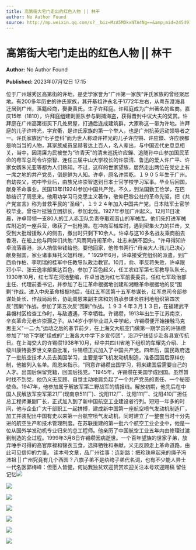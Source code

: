 ```yaml
---
title: 高第街大宅门走出的红色人物 || 林干
author: No Author Found
source: http://mp.weixin.qq.com/s?__biz=MzA5MDkxNTA4Ng==&amp;mid=2454913886&amp;idx=1&amp;sn=086c044bcc4c3829341abf7ef13f2518&amp;chksm=87a3cb3fb0d442298dad9874a8228c92d6040513829a13db1af169ba2da4f101e5ca4677848b&poc_token=HJ_Do2ejHyO-wNZGG8Q1S8FdPgy1YBBEob-nUEme
---
```


# 高第街大宅门走出的红色人物 || 林干

**Author:** No Author Found

**Published:** 2023年07月12日 17:15

位于广州越秀区高第街的许地，是史学家誉为“广州第一家族”许氏家族的曾经聚居地。有200多年历史的许氏家族，其开基祖许永名于1772年左右，从粤东澄海县迁居到广州，落籍经商，娶妻黄氏，生子许拜庭。许拜庭成为广州著名的盐商。嘉庆15年（1810），许拜庭组建剿匪队参与剿捕海盗，获得晋封中议大夫的奖赏。许拜庭在广州高第街买下几处房屋，打通后连成建筑群，大家称这一带为许地。许拜庭的儿子许祥光，字宾衢，是许氏家族的第一个举人，也是广州抗英运动领导者之一。许氏家族因“七子登科”而为世人称颂许祥光的儿子许应锵、许应鑅、许应骙都是响当当的人物，其家族成员显赫者达上百人，名人辈出，与中国近代史息息相关，当中，因清廉为民被誉为“许青天”的清末巡抚许应鑅、追随孙中山参加国民革命的粤军总司令许崇智、连任三届中山大学校长的许崇清、鲁迅的爱人许广平、许家女婿朱光亚等都为人们熟知。不过，这样的世家望族，居然走出两位在党史上有一席之地的共产党员，倒是鲜为人知。许卓，原名许崇乾。１９０５年生于广州。自幼丧父，初中毕业后，由族兄许崇智送到日本士官学校学习军事。毕业后回国，献身革命事业。民国13年(1924)参加中国共产党。不久，到法国勤工俭学，在巴黎结识了周恩来。他用功学习马克思主义著作，敬仰巴黎公社的革命先驱，把《共产党宣言》称为普救平民的"圣经"，１９２４年加入中国共产党。日本陆军士官学校毕业。曾任叶挺独立团排长，参加北伐。1927年参加广州起义。12月11日凌晨，许卓带领一支80人的工人赤卫队负责夺取观音山的军械库。他们先打进军械库附近的一座兵营，缴获了一批枪弹。在冲向军械库时，遇到密集火力的拦击，又受到大批增援敌人的侧击，撤出时只剩下10余人。许卓与这10多名战友乘商船去香港，在船上他与同伴们共勉:"风雨同舟闹革命，壮志未酬不回头。"许母得知许卓流落香港，派人捎信带钱给他，要他回家，他修书两行:"母亲大人:孩儿已决心献身报国，家业诸事拜托义姐料理。" 1929年6月，许卓接受党组织的派遣，到广西俞作柏、李明瑞的桂军中任教导队政治教官。10月，俞、李反蒋失败，许卓跟邓小平、张云逸率部抵达百色，参加了百色起义，任工农红军第七军教导队队长。1930年10月，红七军在河池整编，许卓当选为红七军前委委员。任红七军政治部主任、代理前委书记，并参加了右江革命根据地创建和湘赣革命根据地的反“围剿”作战。进入中央革命根据地后，任红五军团第十五军参谋长，红军总司令部参谋处处长、作战局局长，协助周恩来副主席和刘伯承参谋长胜利地组织第四次反"围剿"作战。参加了第五次反“围剿”作战。１９３４年３月１３日，在福建武平县帽村区检查工作时，与敌遭遇，不幸牺牲。许锡缵，1913年出生于江苏南京，辛亥革命元老许崇灏之子。从14岁小学毕业进入中学起，许锡缵便开始接触马克思主义"一二·九"运动之后的春节前夕，在上海交大航空门做第一期学员的许锡缵参加了"地下学联"组成的"上海各大中学下乡宣传团"，沿沪宁线徒步赴各县宣传抗日。在上海交大的许锡缵1938年10月，经中共四川省地下组织的车耀先介绍、上级川康特委罗世文亲自批准，许锡缵正式加入了中国共产党。四年后，国民政府选了一批航空技术人员去美国学习，主要是学飞机发动机制造，准备回国后原样仿制，他被列入名单。周恩来指示，"同意许锡缵出国学习，将来建国后需要自己的人才。出国后保留党籍，回国后找党。"1945年，许锡缵在美国学成回国。虽然暂时找不到党，他仍义无反顾、自觉主动地肩负起了一个共产党员的责任、一个秘密使命。1947年，他参加属于解放军第二野战军的情报线。解放初期，他先后在中国人民解放军空军第21厂(现南京511厂)、沈阳112厂、沈阳111厂、沈阳410厂担任总工程师兼副厂长，正式加入到了新中国航空工业建设者行列。短短一年多的时间，他与企业广大干部职工一起拼搏，建成新中国第一座航空喷气发动机制造厂，加工并装配出中国有史以来第一台航空喷气发动机，同时建立了一整套当时十分先进的航空生产和技术管理制度。在苏联援建的第一批六个航空工业企业中，他是一位从国外学发动机专业归来的总工程师。他亲历了中国航空工业五年内由修理过渡到制造的全过程。1999年3月8日许锡缵因病逝世。一个百年望族的世家子弟，放弃唾手可得的高官厚禄和锦衣玉食，选择牺牲和奉献，义无反顾走上革命道路，由此可见信仰的力量。 读本号文章，品广州往事：连新路：把珍珠串起来的绳子冯沛祖 || 广州究竟有几个西园？八旗子弟不是纨绔子弟代名词，也有不少能人异士一代名医郭梅峰：但愿人皆健，何妨我独贫欢迎赞赏欢迎关注本号欢迎赐稿 留住记忆![](https://mmbiz.qpic.cn/mmbiz_jpg/PJWG74pLsMayvR1AyLpp1OwsWXJhmAMu6hEnyJ4hyVxh2jeFxNGwngJfdXCj1cuXFPwvvJjPH1NhDydQF15CRA/640?wx_fmt=jpeg)

![](https://mmbiz.qpic.cn/mmbiz_jpg/PJWG74pLsMYOM51EzHpCJ0gKXXicM3VGC7MyxkDEzW4AewbibYC2iaWxn3ow87rUfeWFnAGdicWkTVuGXiaoWpLqpZw/640)

![](https://mmbiz.qpic.cn/mmbiz_jpg/PJWG74pLsMYOM51EzHpCJ0gKXXicM3VGCGG8cE0sHApPrUZLJBibGw76hZ2rShmemq4Qia2DjUkBma6RutjIx02cA/640)

![](https://mmbiz.qpic.cn/mmbiz_gif/PJWG74pLsMayvR1AyLpp1OwsWXJhmAMusfs1pQabdPdhBk4997RJ6orCd8NJIkE6QtgAQLO9aEydzZrVqqk7ew/640?wx_fmt=gif&wxfrom=5&wx_lazy=1)

![](https://mmbiz.qpic.cn/mmbiz_gif/PJWG74pLsMY4kze1RswORlwIruFfBicEYeomLV8Tjs3AO8zO5OIk2usXQ2wZOicfrAxou4MXF2OLDPUcfQiafn3SA/640?wx_fmt=gif&wxfrom=5&wx_lazy=1)

![](https://mmbiz.qpic.cn/mmbiz_jpg/PJWG74pLsMZickoqriacfLOn0OaCGRcJBj30Jxmt7p8bjtY9aG11S2MRJpdx8pNHiaiaskJ0DpaddLeLiamX4g57wrQ/640?wx_fmt=jpeg)

![](https://mmbiz.qpic.cn/mmbiz_png/PJWG74pLsMbxzxSWsbSxWa401icEeDUWiawxAxbdgTq3LmtribGicfmgEgabFONInhdrQRwY9Y4pmxRGlAoaQAaMDA/640?wx_fmt=jpeg&wxfrom=5&wx_lazy=1&wx_co=1)



